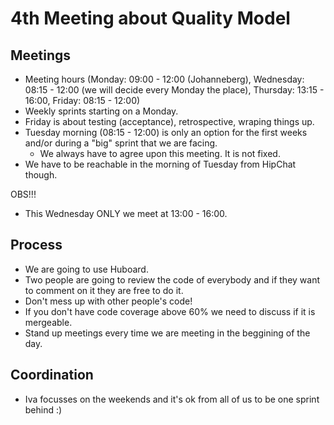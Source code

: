 # 4th Meeting about Quality Model

## Meetings

- Meeting hours (Monday: 09:00 - 12:00 (Johanneberg), Wednesday: 08:15 - 12:00 (we will decide every Monday the place), Thursday: 13:15 - 16:00, Friday: 08:15 - 12:00)
- Weekly sprints starting on a Monday.
- Friday is about testing (acceptance), retrospective, wraping things up.
- Tuesday morning (08:15 - 12:00) is only an option for the first weeks and/or during a "big" sprint that we are facing.
   - We always have to agree upon this meeting. It is not fixed.
- We have to be reachable in the morning of Tuesday from HipChat though.

OBS!!!
- This Wednesday ONLY we meet at 13:00 - 16:00.

## Process

- We are going to use Huboard.
- Two people are going to review the code of everybody and if they want to comment on it they are free to do it.
- Don't mess up with other people's code!
- If you don't have code coverage above 60% we need to discuss if it is mergeable.
- Stand up meetings every time we are meeting in the beggining of the day.

## Coordination

- Iva focusses on the weekends and it's ok from all of us to be one sprint behind :)
